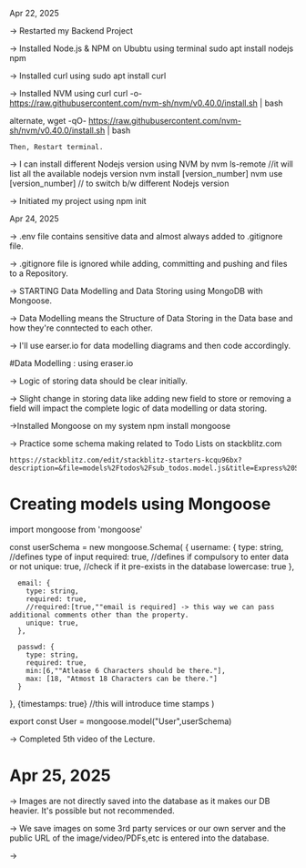 Apr 22, 2025

-> Restarted my Backend Project

-> Installed Node.js & NPM on Ububtu using terminal
    sudo apt install nodejs npm


-> Installed curl using 
    sudo apt install curl

-> Installed NVM using curl
    curl -o- https://raw.githubusercontent.com/nvm-sh/nvm/v0.40.0/install.sh | bash

alternate,
    wget -qO- https://raw.githubusercontent.com/nvm-sh/nvm/v0.40.0/install.sh | bash

    Then, Restart terminal.

-> I can install different Nodejs version using NVM by
    nvm ls-remote       //it will list all the available nodejs version
    nvm install [version_number]
    nvm use [version_number]  // to switch b/w different Nodejs version

-> Initiated my project using
    npm init 


Apr 24, 2025

-> .env file contains sensitive data and almost always added to .gitignore file.

-> .gitignore file is ignored while adding, committing and pushing and files to a Repository.

-> STARTING Data Modelling and Data Storing using MongoDB with Mongoose.

-> Data Modelling means the Structure of Data Storing in the Data base and how they're conntected to each other.

-> I'll use earser.io for data modelling diagrams and then code accordingly.

#Data Modelling : using eraser.io

-> Logic of storing data should be clear initially.

-> Slight change in storing data like adding new field to store or removing a field will impact the complete logic of data modelling or data storing.

->Installed Mongoose on my system
   npm install mongoose
   
-> Practice some schema making related to Todo Lists on stackblitz.com

	https://stackblitz.com/edit/stackblitz-starters-kcqu96bx?description=&file=models%2Ftodos%2Fsub_todos.model.js&title=Express%20Starter
	
# Creating models using Mongoose

import mongoose from 'mongoose'

const userSchema = new mongoose.Schema(
  {
      username: {
        type: string,   //defines type of input
        required: true,	//defines if compulsory to enter data or not
        unique: true,   //check if it pre-exists in the database
        lowercase: true 
      },

      email: {
        type: string,
        required: true,
        //required:[true,""email is required] -> this way we can pass additional comments other than the property.
        unique: true,
      },
      
      passwd: {
        type: string,
        required: true,
        min:[6,""Atlease 6 Characters should be there."],
        max: [18, "Atmost 18 Characters can be there."]
      }
  },
  {timestamps: true}	//this will introduce time stamps
  )

export const User = mongoose.model("User",userSchema)

-> Completed 5th video of the Lecture.

# Apr 25, 2025

-> Images are not directly saved into the database as it makes our DB heavier. It's possible but not recommended.

-> We save images on some 3rd party services or our own server and the public URL of the image/video/PDFs,etc is entered into the database.

->
